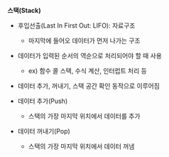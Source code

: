 **스택(Stack)**

- 후입선출(Last In First Out: LIFO): 자료구조
    - 마지막에 들어오 데이터가 먼저 나가는 구조
- 데이터가 입력된 순서의 역순으로 처리되어야 할 때 사용
    - ex) 함수 콜 스택, 수식 계산, 인터럽트 처리 등
- 데이터 추가, 꺼내기, 스택 공간 확인 동작으로 이루어짐

- 데이터 추가(Push)
    - 스택의 가장 마지막 위치에서 데이터를 추가

- 데이터 꺼내기(Pop)
    - 스택의 가장 마지막 위치에서 데이터 꺼냄
  
